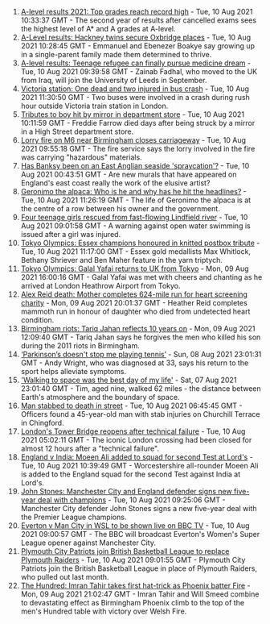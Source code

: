 1. [A-level results 2021: Top grades reach record high](https://www.bbc.co.uk/news/education-58086908) - Tue, 10 Aug 2021 10:33:37 GMT - The second year of results after cancelled exams sees the highest level of A* and A grades at A-level.
2. [A-Level results: Hackney twins secure Oxbridge places](https://www.bbc.co.uk/news/uk-england-london-58156170) - Tue, 10 Aug 2021 10:28:45 GMT - Emmanuel and Ebenezer Boakye say growing up in a single-parent family made them determined to thrive.
3. [A-level results: Teenage refugee can finally pursue medicine dream](https://www.bbc.co.uk/news/uk-england-nottinghamshire-58152429) - Tue, 10 Aug 2021 09:39:58 GMT - Zainab Fadhal, who moved to the UK from Iraq, will join the University of Leeds in September.
4. [Victoria station: One dead and two injured in bus crash](https://www.bbc.co.uk/news/uk-england-london-58097961) - Tue, 10 Aug 2021 11:30:50 GMT - Two buses were involved in a crash during rush hour outside Victoria train station in London.
5. [Tributes to boy hit by mirror in department store](https://www.bbc.co.uk/news/uk-england-essex-58158096) - Tue, 10 Aug 2021 10:11:59 GMT - Freddie Farrow died days after being struck by a mirror in a High Street department store.
6. [Lorry fire on M6 near Birmingham closes carriageway](https://www.bbc.co.uk/news/uk-england-birmingham-58155928) - Tue, 10 Aug 2021 09:55:18 GMT - The fire service says the lorry involved in the fire was carrying "hazardous" materials.
7. [Has Banksy been on an East Anglian seaside 'spraycation'?](https://www.bbc.co.uk/news/uk-england-norfolk-58145220) - Tue, 10 Aug 2021 00:43:51 GMT - Are new murals that have appeared on England's east coast really the work of the elusive artist?
8. [Geronimo the alpaca: Who is he and why has he hit the headlines?](https://www.bbc.co.uk/news/uk-england-gloucestershire-58158054) - Tue, 10 Aug 2021 11:26:19 GMT - The life of Geronimo the alpaca is at the centre of a row between his owner and the government.
9. [Four teenage girls rescued from fast-flowing Lindfield river](https://www.bbc.co.uk/news/uk-england-sussex-58156883) - Tue, 10 Aug 2021 09:01:58 GMT - A warning against open water swimming is issued after a girl was injured.
10. [Tokyo Olympics: Essex champions honoured in knitted postbox tribute](https://www.bbc.co.uk/news/uk-england-essex-58157297) - Tue, 10 Aug 2021 11:17:00 GMT - Essex gold medallists Max Whitlock, Bethany Shriever and Ben Maher feature in the yarn triptych.
11. [Tokyo Olympics: Galal Yafai returns to UK from Tokyo](https://www.bbc.co.uk/news/uk-england-birmingham-58151399) - Mon, 09 Aug 2021 16:00:16 GMT - Galal Yafai was met with cheers and chanting as he arrived at London Heathrow Airport from Tokyo.
12. [Alex Reid death: Mother completes 624-mile run for heart screening charity](https://www.bbc.co.uk/news/uk-england-south-yorkshire-58152905) - Mon, 09 Aug 2021 20:01:37 GMT - Heather Reid completes mammoth run in honour of daughter who died from undetected heart condition.
13. [Birmingham riots: Tariq Jahan reflects 10 years on](https://www.bbc.co.uk/news/uk-england-birmingham-58147894) - Mon, 09 Aug 2021 12:09:40 GMT - Tariq Jahan says he forgives the men who killed his son during the 2011 riots in Birmingham.
14. [‘Parkinson’s doesn't stop me playing tennis’](https://www.bbc.co.uk/news/uk-england-nottinghamshire-58091757) - Sun, 08 Aug 2021 23:01:31 GMT - Andy Wright, who was diagnosed at 33, says his return to the sport helps alleviate symptoms.
15. ['Walking to space was the best day of my life'](https://www.bbc.co.uk/news/uk-england-nottinghamshire-58071075) - Sat, 07 Aug 2021 23:01:40 GMT - Tim, aged nine, walked 62 miles - the distance between Earth's atmosphere and the boundary of space.
16. [Man stabbed to death in street](https://www.bbc.co.uk/news/uk-england-london-58156168) - Tue, 10 Aug 2021 06:45:45 GMT - Officers found a 45-year-old man with stab injuries on Churchill Terrace in Chingford.
17. [London's Tower Bridge reopens after technical failure](https://www.bbc.co.uk/news/uk-england-london-58149716) - Tue, 10 Aug 2021 05:02:11 GMT - The iconic London crossing had been closed for almost 12 hours after a "technical failure".
18. [England v India: Moeen Ali added to squad for second Test at Lord's](https://www.bbc.co.uk/sport/cricket/58142837) - Tue, 10 Aug 2021 10:39:49 GMT - Worcestershire all-rounder Moeen Ali is added to the England squad for the second Test against India at Lord's.
19. [John Stones: Manchester City and England defender signs new five-year deal with champions](https://www.bbc.co.uk/sport/football/58157599) - Tue, 10 Aug 2021 09:25:06 GMT - Manchester City defender John Stones signs a new five-year deal with the Premier League champions.
20. [Everton v Man City in WSL to be shown live on BBC TV](https://www.bbc.co.uk/sport/football/58111521) - Tue, 10 Aug 2021 09:00:57 GMT - The BBC will broadcast Everton's Women's Super League opener against Manchester City.
21. [Plymouth City Patriots join British Basketball League to replace Plymouth Raiders](https://www.bbc.co.uk/sport/basketball/58156847) - Tue, 10 Aug 2021 09:01:55 GMT - Plymouth City Patriots join the British Basketball League in place of Plymouth Raiders, who pulled out last month.
22. [The Hundred: Imran Tahir takes first hat-trick as Phoenix batter Fire](https://www.bbc.co.uk/sport/cricket/58152649) - Mon, 09 Aug 2021 21:02:47 GMT - Imran Tahir and Will Smeed combine to devastating effect as Birmingham Phoenix climb to the top of the men's Hundred table with victory over Welsh Fire.
